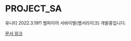 # PROJECT_SA

 유니티 2022.3.19f1
 뱀파이어 서바이벌(뱀서라이크) 개발중입니다.

[문서 링크](https://brunhild.notion.site/VSLike-10f3bcf2b0368079a358fc168484a8b2?pvs=4)